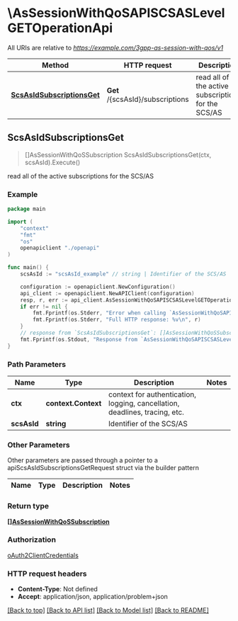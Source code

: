 # \AsSessionWithQoSAPISCSASLevelGETOperationApi

All URIs are relative to *https://example.com/3gpp-as-session-with-qos/v1*

Method | HTTP request | Description
------------- | ------------- | -------------
[**ScsAsIdSubscriptionsGet**](AsSessionWithQoSAPISCSASLevelGETOperationApi.md#ScsAsIdSubscriptionsGet) | **Get** /{scsAsId}/subscriptions | read all of the active subscriptions for the SCS/AS



## ScsAsIdSubscriptionsGet

> []AsSessionWithQoSSubscription ScsAsIdSubscriptionsGet(ctx, scsAsId).Execute()

read all of the active subscriptions for the SCS/AS

### Example

```go
package main

import (
    "context"
    "fmt"
    "os"
    openapiclient "./openapi"
)

func main() {
    scsAsId := "scsAsId_example" // string | Identifier of the SCS/AS

    configuration := openapiclient.NewConfiguration()
    api_client := openapiclient.NewAPIClient(configuration)
    resp, r, err := api_client.AsSessionWithQoSAPISCSASLevelGETOperationApi.ScsAsIdSubscriptionsGet(context.Background(), scsAsId).Execute()
    if err != nil {
        fmt.Fprintf(os.Stderr, "Error when calling `AsSessionWithQoSAPISCSASLevelGETOperationApi.ScsAsIdSubscriptionsGet``: %v\n", err)
        fmt.Fprintf(os.Stderr, "Full HTTP response: %v\n", r)
    }
    // response from `ScsAsIdSubscriptionsGet`: []AsSessionWithQoSSubscription
    fmt.Fprintf(os.Stdout, "Response from `AsSessionWithQoSAPISCSASLevelGETOperationApi.ScsAsIdSubscriptionsGet`: %v\n", resp)
}
```

### Path Parameters


Name | Type | Description  | Notes
------------- | ------------- | ------------- | -------------
**ctx** | **context.Context** | context for authentication, logging, cancellation, deadlines, tracing, etc.
**scsAsId** | **string** | Identifier of the SCS/AS | 

### Other Parameters

Other parameters are passed through a pointer to a apiScsAsIdSubscriptionsGetRequest struct via the builder pattern


Name | Type | Description  | Notes
------------- | ------------- | ------------- | -------------


### Return type

[**[]AsSessionWithQoSSubscription**](AsSessionWithQoSSubscription.md)

### Authorization

[oAuth2ClientCredentials](../README.md#oAuth2ClientCredentials)

### HTTP request headers

- **Content-Type**: Not defined
- **Accept**: application/json, application/problem+json

[[Back to top]](#) [[Back to API list]](../README.md#documentation-for-api-endpoints)
[[Back to Model list]](../README.md#documentation-for-models)
[[Back to README]](../README.md)

